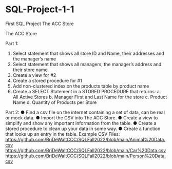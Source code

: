 # SQL-Project-1-1
First SQL Project The ACC Store

The ACC Store

Part 1:
1. Select statement that shows all store ID and Name, their addresses and
the manager’s name
2. Select statement that shows all managers, the manager’s address and
their store name
3. Create a view for #2
4. Create a stored procedure for #1
5. Add non-clustered index on the products table by product name
6. Create a SELECT Statement in a STORED PROCEDURE that returns:
a. All Active Stores
b. Manager First and Last Name for the store
c. Product Name
d. Quantity of Products per Store

Part 2:
● Find a csv file on the internet containing a set of data, can be real or
mock data.
● Import the CSV into The ACC Store.
● Create a view to simplify and show any important information from the
table.
● Create a stored procedure to clean up your data in some way.
● Create a function that looks up an entry in the table.
Example CSV Files:
https://github.com/BriDeWaltCCC/SQLFall2022/blob/main/Animal%20Data.csv
https://github.com/BriDeWaltCCC/SQLFall2022/blob/main/Car%20Data.csv
https://github.com/BriDeWaltCCC/SQLFall2022/blob/main/Person%20Data.csv